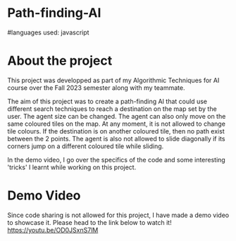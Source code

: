 # Path-finding-AI

#languages used: javascript

# About the project
This project was developped as part of my Algorithmic Techniques for AI course over the Fall 2023 semester along with my teammate.

The aim of this project was to create a path-finding AI that could use different search techniques to reach a destination on the map set by the user. The agent size can be changed. The agent can also only move on the same coloured tiles on the map. At any moment, it is not allowed to change tile colours. If the destination is on another coloured tile, then no path exist between the 2 points. The agent is also not allowed to slide diagonally if its corners jump on a different coloured tile while sliding. 

In the demo video, I go over the specifics of the code and some interesting 'tricks' I learnt while working on this project. 

# Demo Video
Since code sharing is not allowed for this project, I have made a demo video to showcase it.
Please head to the link below to watch it!
    https://youtu.be/OD0JSxnS7lM 
